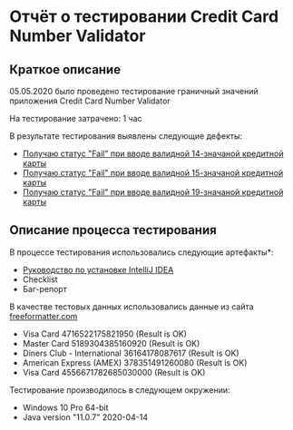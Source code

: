 # Отчёт о тестировании Credit Card Number Validator

## Краткое описание

05.05.2020 было проведено тестирование граничный значений приложения Credit Card Number Validator

На тестирование затрачено: 1 час

В результате тестирования выявлены следующие дефекты:
* [Получаю статус "Fail" при вводе валидной 14-значаной кредитной карты](https://github.com/Arkadi22/Credit-Card-Number-Validator/issues/1)
* [Получаю статус "Fail" при вводе валидной 15-значаной кредитной карты](https://github.com/Arkadi22/Credit-Card-Number-Validator/issues/2)
* [Получаю статус "Fail" при вводе валидной 19-значаной кредитной карты](https://github.com/Arkadi22/Credit-Card-Number-Validator/issues/3)

## Описание процесса тестирования
В процессе тестирования использовались следующие артефакты*:
* [Руководство по установке IntelliJ IDEA](https://github.com/netology-code/javaqa-homeworks/blob/master/intro/idea.md)
* Checklist 
* Баг-репорт

В качестве тестовых данных использовались данные из сайта [freeformatter.com](https://www.freeformatter.com/credit-card-number-generator-validator.html#fakeNumbers)

* Visa Card 4716522175821950 (Result is OK)
* Master Card 5189304385160920 (Result is OK)
* Diners Club - International 36164178087617 (Result is OK)
* American Express (AMEX) 378351491260080 (Result is OK)
* Visa Card 4556671782685030000 (Result is OK)

Тестирование производилось в следующем окружении:
* Windows 10 Pro 64-bit
* Java version "11.0.7" 2020-04-14
